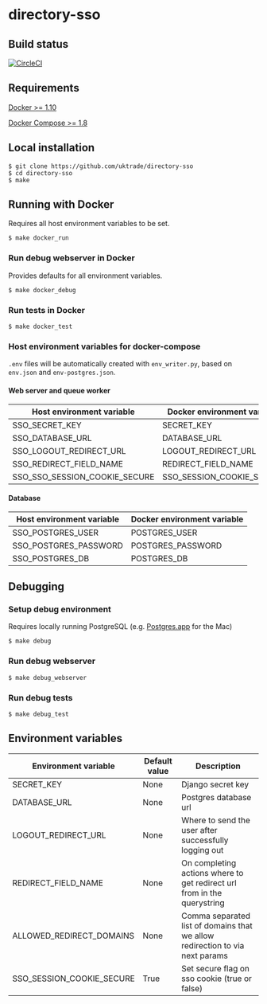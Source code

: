 # directory-sso

## Build status

[![CircleCI](https://circleci.com/gh/uktrade/directory-sso/tree/master.svg?style=svg)](https://circleci.com/gh/uktrade/directory-sso/tree/master)

## Requirements
[Docker >= 1.10](https://docs.docker.com/engine/installation/)

[Docker Compose >= 1.8](https://docs.docker.com/compose/install/)

## Local installation

    $ git clone https://github.com/uktrade/directory-sso
    $ cd directory-sso
    $ make

## Running with Docker
Requires all host environment variables to be set.

    $ make docker_run

### Run debug webserver in Docker
Provides defaults for all environment variables.

    $ make docker_debug

### Run tests in Docker

    $ make docker_test

### Host environment variables for docker-compose
``.env`` files will be automatically created with ``env_writer.py``, based on ``env.json`` and ``env-postgres.json``.

#### Web server and queue worker
| Host environment variable | Docker environment variable  |
| ------------- | ------------- |
| SSO_SECRET_KEY | SECRET_KEY |
| SSO_DATABASE_URL | DATABASE_URL |
| SSO_LOGOUT_REDIRECT_URL | LOGOUT_REDIRECT_URL |
| SSO_REDIRECT_FIELD_NAME | REDIRECT_FIELD_NAME |
| SSO_SSO_SESSION_COOKIE_SECURE | SSO_SESSION_COOKIE_SECURE |

#### Database
| Host environment variable | Docker environment variable  |
| ------------- | ------------- |
| SSO_POSTGRES_USER | POSTGRES_USER |
| SSO_POSTGRES_PASSWORD | POSTGRES_PASSWORD |
| SSO_POSTGRES_DB | POSTGRES_DB |

## Debugging

### Setup debug environment
Requires locally running PostgreSQL (e.g. [Postgres.app](http://postgresapp.com/) for the Mac)

    $ make debug

### Run debug webserver

    $ make debug_webserver

### Run debug tests

    $ make debug_test


## Environment variables

| Environment variable | Default value | Description
| ------------- | ------------- | ------------- |
| SECRET_KEY | None | Django secret key |
| DATABASE_URL | None | Postgres database url |
| LOGOUT_REDIRECT_URL | None | Where to send the user after successfully logging out |
| REDIRECT_FIELD_NAME | None | On completing actions where to get redirect url from in the querystring |
| ALLOWED_REDIRECT_DOMAINS | None | Comma separated list of domains that we allow redirection to via next params |
| SSO_SESSION_COOKIE_SECURE | True | Set secure flag on sso cookie (true or false) |
